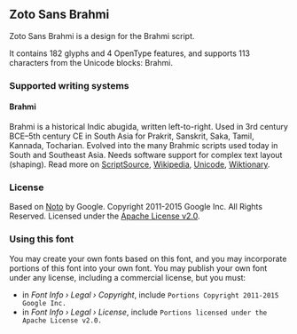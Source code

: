 
## Zoto Sans Brahmi

Zoto Sans Brahmi is a design for the Brahmi script.

It contains 182 glyphs and 4 OpenType features, and supports 113 characters from the Unicode blocks: Brahmi.


### Supported writing systems


#### Brahmi

Brahmi is a historical Indic abugida, written left-to-right. Used in 3rd century BCE–5th century CE in South Asia for Prakrit, Sanskrit, Saka, Tamil, Kannada, Tocharian. Evolved into the many Brahmic scripts used today in South and Southeast Asia. Needs software support for complex text layout (shaping). Read more on [ScriptSource](https://scriptsource.org/scr/Brah), [Wikipedia](https://en.wikipedia.org/wiki/ISO_15924:Brah), [Unicode](https://www.unicode.org/versions/Unicode13.0.0/ch14.pdf#G39063), [Wiktionary](https://en.wiktionary.org/wiki/Category:Brahmi_script).


### License

Based on [Noto](https://github.com/notofonts) by Google. Copyright 2011-2015 Google Inc. All Rights Reserved. Licensed under the [Apache License v2.0](https://www.apache.org/licenses/LICENSE-2.0.txt).

### Using this font

You may create your own fonts based on this font, and you may incorporate portions of this font into your own font. You may publish your own font under any license, including a commercial license, but you must:

- in _Font Info › Legal › Copyright_, include `Portions Copyright 2011-2015 Google Inc.`
- in _Font Info › Legal › License_, include `Portions licensed under the Apache License v2.0.`
